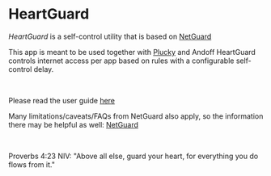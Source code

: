 # HeartGuard

*HeartGuard* is a self-control utility that is based on [NetGuard](https://github.com/M66B/NetGuard/tree/master)

This app is meant to be used together with [Plucky](pluckyfilter.com) and Andoff
HeartGuard controls internet access per app based on rules with a configurable self-control delay.

<br>

Please read the user guide [here](https://github.com/hoodedpaladin/HeartGuard/wiki/User-Guide)

Many limitations/caveats/FAQs from NetGuard also apply, so the information there may be helpful as well: [NetGuard](https://github.com/M66B/NetGuard/tree/master)

<br>

Proverbs 4:23 NIV: "Above all else, guard your heart, for everything you do flows from it."
